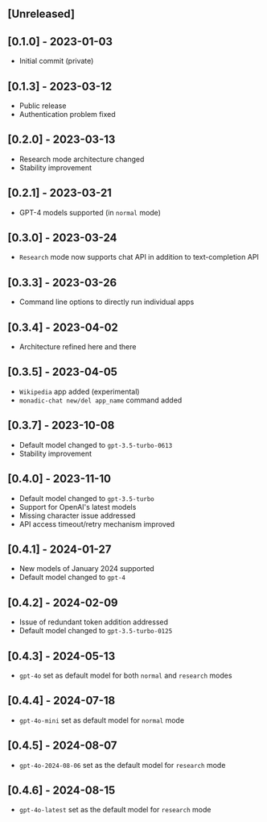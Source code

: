 ## [Unreleased]

## [0.1.0] - 2023-01-03

- Initial commit (private)

## [0.1.3] - 2023-03-12

- Public release
- Authentication problem fixed

## [0.2.0] - 2023-03-13

- Research mode architecture changed
- Stability improvement

## [0.2.1] - 2023-03-21

- GPT-4 models supported (in `normal` mode)

## [0.3.0] - 2023-03-24

- `Research` mode now supports chat API in addition to text-completion API

## [0.3.3] - 2023-03-26

- Command line options to directly run individual apps

## [0.3.4] - 2023-04-02

- Architecture refined here and there

## [0.3.5] - 2023-04-05

- `Wikipedia` app added (experimental)
- `monadic-chat new/del app_name` command added

## [0.3.7] - 2023-10-08

- Default model changed to `gpt-3.5-turbo-0613`
- Stability improvement

## [0.4.0] - 2023-11-10

- Default model changed to `gpt-3.5-turbo`
- Support for OpenAI's latest models
- Missing character issue addressed
- API access timeout/retry mechanism improved

## [0.4.1] - 2024-01-27

- New models of January 2024 supported
- Default model changed to `gpt-4`

## [0.4.2] - 2024-02-09

- Issue of redundant token addition addressed
- Default model changed to `gpt-3.5-turbo-0125`

## [0.4.3] - 2024-05-13

- `gpt-4o` set as default model for both `normal` and `research` modes

## [0.4.4] - 2024-07-18

- `gpt-4o-mini` set as default model for `normal` mode

## [0.4.5] - 2024-08-07
- `gpt-4o-2024-08-06` set as the default model for `research` mode

## [0.4.6] - 2024-08-15
- `gpt-4o-latest` set as the default model for `research` mode
